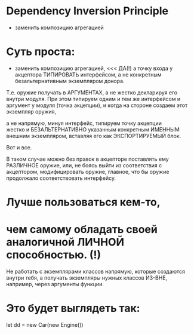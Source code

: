 # Dependency Inversion Principle
- заменить композицию агрегацией

# Суть проста: 
- заменить композицию агрегацией,  <<< ДА(!)
а точку входа у акцептора ТИПИРОВАТЬ интерфейсом, 
а не конкретным безальтернативным экземпляром донора.

Т.е. оружие получать в АРГУМЕНТАХ, а не жестко декларируя его внутри модуля.
При этом типируем одним и тем же интерфейсом 
и аргумент у модуля (точка акцепции), и когда на стороне создаем этот экземпляр оружия,

а не напрямую, минуя интерфейс, типируем точку акцепции  
жестко и БЕЗАЛЬТЕРНАТИВНО указанным конкретным ИМЕННЫМ внешним экземпляром,
вставляя его как ЭКСПОРТИРУЕМЫЙ блок.
 
Вот и все.

В таком случае можно без правок в акцепторе поставлять ему РАЗЛИЧНОЕ оружие,
или, не боясь выйти из соответствия с акцептором, модифицировать оружие, 
главное, что бы оружие продолжало соответствовать интерфейсу.


# Лучше пользоваться кем-то,
# чем самому обладать своей аналогичной ЛИЧНОЙ способностью. (!)

Не работать с экземплярами классов напрямую, которые создаются внутри тебя,
а получать экземпляры нужных классов ИЗ-ВНЕ,
например, через аргументы функции.



# Это будет выглядеть так:
let dd = new Car(new Engine())


